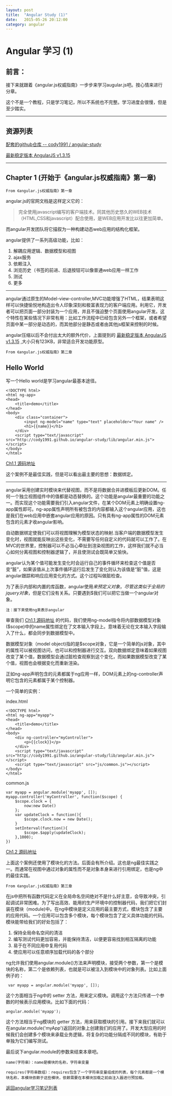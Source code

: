 ```yaml
---
layout: post
title:  "Angular Study (1)"
date:   2015-05-26 20:12:00
category: angular
---
```


Angular 学习 (1)
=====================

前言：
---

接下来就跟着《angular.js权威指南》一步步来学习augular.js吧。按心情来进行分章。

这个不是一个教程，只是学习笔记，所以不系统也不完整。学习进度会很慢，但是至少踏实。

***

资源列表
---
[配套的github仓库 -- cody1991 / angular-study](https://github.com/cody1991/angular-study)

[最新稳定版本 AngularJS v1.3.15](http://cody1991.github.io/angular-study/lib/angular.min.js)

*** 

Chapter 1 (开始于《angular.js权威指南》第一章)
---

    From 《angular.js权威指南》第一章

angular.js的官网文档是这样定义它的：

>完全使用javascript编写的客户端技术。同其他历史悠久的WEB技术（HTML,CSS和javascript）配合使用，是WEB应用开发比以往更加简单。

而angular开发团队将它描叙为一种构建动态web应用的结构化框架。

angular提供了一系列高级功能，比如：

1.  解耦应用逻辑、数据模型和视图
2.  ajax服务
3.  依赖注入
4.  浏览历史（书签的前进、后退按钮可以像普通web应用一样工作
5.  测试
6.  更多

*** 

angular通过原生的Model-view-controller,MVC功能增强了HTML，结果表明这样可以快捷愉悦地构造出令人印象深刻和极富表现力的客户端应用。利用它，开发者可以把页面一部分封装为一个应用，并且不强迫整个页面使用angular开发。这个特性在某些情况下非常有用：比如工作流程中已经包含另外一个框架，或者希望页面中某一部分是动态的，而其他部分是静态或者由其他js框架来控制的时候。

angular压缩以后不会付出太大的额外代价，上面提到的 [最新稳定版本 AngularJS v1.3.15](http://cody1991.github.io/angular-study/lib/angular.min.js) ,大小只有123KB，非常适合开发功能原型。

    From 《angular.js权威指南》第二章

Hello World
---

写一个Hello world是学习angular最基本途径。

    <!DOCTYPE html>
    <html ng-app>
    <head>
        <title>demo</title>
    </head>
    <body>
        <div class="container">
            <input ng-model="name" type="text" placeholder="Your name" />
            <h1>{{name}}</h1>
        </div>
        <script type="text/javascript" src="http://cody1991.github.io/angular-study/lib/angular.min.js"></script>
    </body>
    </html>

[Ch1.1 源码地址](https://github.com/cody1991/angular-study/tree/gh-pages/ch1.1)

这个案例不是最佳实践，但是可以看出最主要的思想：数据绑定。

***

angular采用创建实时模块来代替视图，而不是将数据合并进模板后更新DOM。任何一个独立视图组件中的值都是动态替换的。这个功能是angular最重要的功能之一。而实现这个功能需要我们引入angular文件，在某个DOM元素上明确设置ng-app属性即可。ng-app属性声明所有被包含的内容都输入这个angular应用，这也是我们在web应用中嵌套angular应用的原因。只有具有ng-app属性的DOM元素包含的元素才收angular影响。

自动数据绑定使我们可以将视图理解为模型状态的映射.当客户端的数据模型发生变化时，视图就能反映出这些变化，不需要写任何自定义的代码就可以工作了。在MVC的世界里，控制器可以不必当心牵扯到渲染视图的工作，这样我们就不必当心如何分离视图和控制器逻辑了，并且使测试会既简单又愉快。

angular认为某个值可能发生变化时会运行自己的事件循环来检查这个值是否变“脏”，如果该值从上次事件循环运行后发生了变化则认为该值是“脏”值，这是angular跟踪和响应应用变化的方式。这个过程叫做脏检查。

为了表示内部和内置的库函数，angular使用$来预定义对象，尽管这类似于全局的jquery对象$，但是它们没有关系。只要遇到$我们可以把它当做一个angular对象。

    注：接下来使用ng来表示angular

审查我们 [Ch1.1 源码地址](https://github.com/cody1991/angular-study/tree/gh-pages/ch1.1) 的代码，我们使用ng-model指令将内部数据模型对象($scope)中的name属性绑定在了文本输入字段上。意味着无论在文本输入字段输入了什么，都会同步到数据模型中。

数据模型对象（model object)指的是$scope对象，它是一个简单的js对象，其中的属性可以被视图访问，也可以和控制器进行交互。双向数据绑定意味着如果视图改变了某个值，数据模型会通过脏检查观察到这个变化，而如果数据模型改变了某个值，视图也会根据变化而重新渲染。

正如ng-app声明包含的元素都属于ng应用一样，DOM元素上的ng-controller声明它包含的元素都属于某个控制器。

一个简单的实例：

index.html

    <!DOCTYPE html>
    <html ng-app="myapp">
    <head>
        <title>demo</title>
    </head>
    <body>
        <div ng-controller="myController">
            <p>{{clock}}</p>
        </div>
        <script type="text/javascript" src="http://cody1991.github.io/angular-study/lib/angular.min.js"></script>
        <script type="text/javascript" src="js/common.js"></script>
    </body>
    </html>

common.js

    var myapp = angular.module('myapp', []);
    myapp.controller('myController', function($scope) {
        $scope.clock = {
            now:new Date()
        };
        var updateClock = function(){
            $scope.clock.now = new Date();
        }
        setInterval(function(){
            $scope.$apply(updateClock);
        },1000);
    })


[Ch1.2 源码地址](https://github.com/cody1991/angular-study/tree/gh-pages/ch1.2)

上面这个案例还使用了模块化的方法。后面会有所介绍。这也是ng最佳实践之一。而通常在视图中通过对象的属性而不是对象本身来进行引用绑定，也是ng中的最佳实践。

    From 《angular.js权威指南》第三章

在js中把所有函数代码定义在全局命名空间绝对不是什么好主意，会导致冲突，引起调试非常困难。为了写出高效、能用的生产环境中的控制器代码，我们把它们封装在模块（module)中。在ng中模块是定义应用的最主要方式，模块包含了主要的应用代码。一个应用可以包含多个模块，每个模块包含了定义具体功能的代码。模块能带给我们的好处包括了：

1.  保持全局命名空间的清洁
2.  编写测试代码更加容易，并能保持清洁，以便更容易找到相互隔离的功能
3.  易于在不同应用中复用代码
4.  使应用可以任意顺序加载代码的各个部分

ng允许我们使用angular.module()方法来声明模块，接受两个参数，第一个是模块的名称，第二个是依赖列表，也就是可以被注入到模块中的对象列表。比如上面例子的：

     var myapp = angular.module('myapp', []);

这个方面相当于ng中的 setter 方法，用来定义模块。调用这个方法只传递一个参数的时候表示应用模块。比如下面的代码：

    angular.module('myapp');
    
这个方法相当于ng模块的 getter 方法，用来获取模块的引用。接下来我们就可以在angular.module('myApp')返回的对象上创建我们的应用了。开发大型应用的时候我们会创建多个模块来承载业务逻辑，将复杂的功能分隔成不同的模块，有助于单独为它们编写测试。
    
最后说下angular.module的参数来结束本章吧。

    name(字符串）：name是模块的名称，字符串变量
    
    requires(字符串数组）：requires包含了一个字符串变量组成的列表，每个元素都是一个模块名称，本模块依赖于这些模块，依赖需要在本模块加载之前由注入器进行预加载。
    
[返回angular学习笔记列表](http://cody1991.github.io/sysutangzxBlog/category.html#angular)